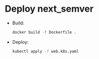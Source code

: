 # Deploy next_semver

* Build:

  ```bash
  docker build -f Dockerfile .
  ```

* Deploy:

  ```bash
  kubectl apply -f web.k8s.yaml
  ```
